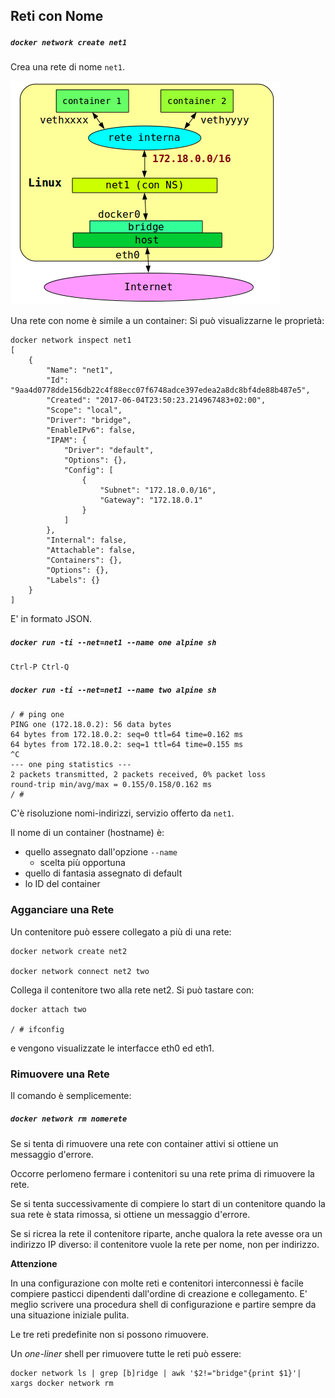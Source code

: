 ## Reti con Nome

##### `docker network create net1`

Crea una rete di nome `net1`.

![namednet](../gitbook/images/namednet.png)

Una rete con nome è simile a un container: Si può visualizzarne le proprietà:
```
docker network inspect net1 
[
    {
        "Name": "net1",
        "Id": "9aa4d0778dde156db22c4f88ecc07f6748adce397edea2a8dc8bf4de88b487e5",
        "Created": "2017-06-04T23:50:23.214967483+02:00",
        "Scope": "local",
        "Driver": "bridge",
        "EnableIPv6": false,
        "IPAM": {
            "Driver": "default",
            "Options": {},
            "Config": [
                {
                    "Subnet": "172.18.0.0/16",
                    "Gateway": "172.18.0.1"
                }
            ]
        },
        "Internal": false,
        "Attachable": false,
        "Containers": {},
        "Options": {},
        "Labels": {}
    }
]
```
E' in formato JSON.


##### `docker run -ti --net=net1 --name one alpine sh`
```
Ctrl-P Ctrl-Q
```
##### `docker run -ti --net=net1 --name two alpine sh`
```
/ # ping one
PING one (172.18.0.2): 56 data bytes
64 bytes from 172.18.0.2: seq=0 ttl=64 time=0.162 ms
64 bytes from 172.18.0.2: seq=1 ttl=64 time=0.155 ms
^C
--- one ping statistics ---
2 packets transmitted, 2 packets received, 0% packet loss
round-trip min/avg/max = 0.155/0.158/0.162 ms
/ #
```
C'è risoluzione nomi-indirizzi, servizio offerto da `net1`.

Il nome di un container (hostname) è:
* quello assegnato dall'opzione `--name`
    * scelta più opportuna
* quello di fantasia assegnato di default
* lo ID del container

### Agganciare una Rete

Un contenitore può essere collegato a più di una rete:

```
docker network create net2

docker network connect net2 two
```

Collega il contenitore two alla rete net2. Si può tastare con:
```
docker attach two

/ # ifconfig
```
e vengono visualizzate le interfacce eth0 ed eth1.

### Rimuovere una Rete

Il comando è semplicemente:

##### `docker network rm nomerete`

Se si tenta di rimuovere una rete con container attivi si ottiene un messaggio d'errore.

Occorre perlomeno fermare i contenitori su una rete prima di rimuovere la rete.

Se si tenta successivamente di compiere lo start di un contenitore quando la sua rete è stata rimossa, si ottiene un messaggio d'errore.

Se si ricrea la rete il contenitore riparte, anche qualora la rete avesse ora un indirizzo IP diverso: il contenitore vuole la rete per nome, non per indirizzo.

**Attenzione**

In una configurazione con molte reti e contenitori interconnessi è facile compiere pasticci dipendenti dall'ordine di creazione e collegamento.
E' meglio scrivere una procedura shell di configurazione e partire sempre da una situazione iniziale pulita.

Le tre reti predefinite non si possono rimuovere.

Un _one-liner_ shell per rimuovere tutte le reti può essere:
```
docker network ls | grep [b]ridge | awk '$2!="bridge"{print $1}'| xargs docker network rm
```
